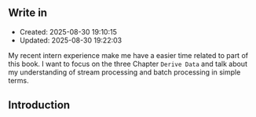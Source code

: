 
## Write in
- Created: 2025-08-30 19:10:15
- Updated: 2025-08-30 19:22:03

My recent intern experience make me have a easier time related to part of this book. I want to focus on the three Chapter `Derive Data` and talk about my understanding of stream processing and batch processing in simple terms.


## Introduction

